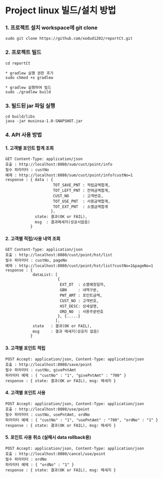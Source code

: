 # Project linux 빌드/설치 방법
### 1. 프로젝트 설치 workspace에 git clone
    sudo git clone https://github.com/xodud1202/reportCt.git

### 2. 프로젝트 빌드
    cd reportCt
    
    * gradlew 실행 권한 추가
    sudo chmod +x gradlew

    * gradlew 실행하여 빌드
    sudo ./gradlew build

### 3. 빌드된 jar 파일 실행
    cd build/libs
    java -jar musinsa-1.0-SNAPSHOT.jar
    
### 4. API 사용 방법
#### 1. 고객별 포인트 합계 조회
    GET Content-Type: application/json
    호출 : http://localhost:8080/sum/cust/point/info
    필수 파라미터 : custNo
    예제 : http://localhost:8080/sum/cust/point/info?custNo=1
    response : { data : {
                         TOT_SAVE_PNT : 적립금액합계,
                         TOT_LEFT_PNT : 잔여금액합계,
                         CUST_NO      : 고객번호,
                         TOT_USE_PNT  : 사용금액합계,
                         TOT_EXT_PNT  : 소멸금액합계
                        },
                 state: 결과(OK or FAIL),
                 msg  : 결과메세지(성공시없음)
               }
    
#### 2. 고객별 적립/사용 내역 조회
    GET Content-Type: application/json
    호출 : http://localhost:8080/cust/point/hst/list
    필수 파라미터 : custNo, pageNo
    예제 : http://localhost:8080/cust/point/hst/list?custNo=1&pageNo=1
    response : {
                dataList: [
                           {
                            EXT_DT  : 소멸예정일자,
                            GBN     : 내역구분,
                            PNT_AMT : 포인트금액,
                            CUST_NO : 고객번호,
                            HST_DESC: 상세설명,
                            ORD_NO  : 사용주문번호
                           }, {.....}
                          ],
                state   : 결과(OK or FAIL),
                msg     : 결과 메세지(성공지 없음)
               }

#### 3. 고객별 포인트 적립
    POST Accept: application/json, Content-Type: application/json
    호출 : http://localhost:8080/save/point
    필수 파라미터 : custNo, givePntAmt
    파라미터 예제 : { "custNo" : "1", "givePntAmt" : "700" }
    response : { state: 결과(OK or FAIL), msg: 메세지 }
    
#### 4. 고객별 포인트 사용
    POST Accept: application/json, Content-Type: application/json
    호출 : http://localhost:8080/use/point
    필수 파라미터 : custNo, usePntAmt, ordNo
    파라미터 예제 : { "custNo" : "1", "usePntAmt" : "700", "ordNo" : "1" }
    response : { state: 결과(OK or FAIL), msg: 메세지 }
    
#### 5. 포인트 사용 취소 (실패시 data rollback용)
    POST Accept: application/json, Content-Type: application/json
    호출 : http://localhost:8080/cancel/use/point
    필수 파라미터 : ordNo
    파라미터 예제 : { "ordNo" : "1" }
    response : { state: 결과(OK or FAIL), msg: 메세지 }
